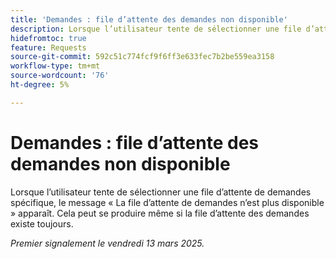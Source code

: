 ```yaml
---
title: 'Demandes : file d’attente des demandes non disponible'
description: Lorsque l’utilisateur tente de sélectionner une file d’attente des demandes spécifique, le message La file d’attente des demandes n’est plus disponible . Cela peut se produire même si la file d’attente des demandes existe toujours.
hidefromtoc: true
feature: Requests
source-git-commit: 592c51c774fcf9f6ff3e633fec7b2be559ea3158
workflow-type: tm+mt
source-wordcount: '76'
ht-degree: 5%

---
```



# Demandes : file d’attente des demandes non disponible

Lorsque l’utilisateur tente de sélectionner une file d’attente de demandes spécifique, le message « La file d’attente de demandes n’est plus disponible » apparaît. Cela peut se produire même si la file d’attente des demandes existe toujours.

_Premier signalement le vendredi 13 mars 2025._
